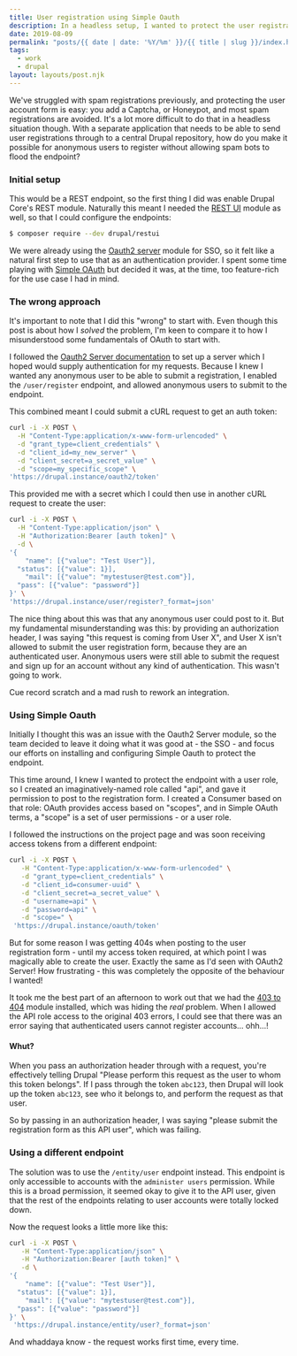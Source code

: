 ```yaml
---
title: User registration using Simple Oauth
description: In a headless setup, I wanted to protect the user registration endpoint from being accessed by unauthenticated users. I achieved it using the Simple Oauth module.
date: 2019-08-09
permalink: "posts/{{ date | date: '%Y/%m' }}/{{ title | slug }}/index.html"
tags:
  - work
  - drupal
layout: layouts/post.njk
---
```

We've struggled with spam registrations previously, and protecting the user account form is easy: you add a Captcha, or Honeypot, and most spam registrations are avoided. It's a lot more difficult to do that in a headless situation though. With a separate application that needs to be able to send user registrations through to a central Drupal repository, how do you make it possible for anonymous users to register without allowing spam bots to flood the endpoint?

### Initial setup

This would be a REST endpoint, so the first thing I did was enable Drupal Core's REST module. Naturally this meant I needed the [REST UI](https://drupal.org/project/restui) module as well, so that I could configure the endpoints:

```bash
$ composer require --dev drupal/restui
```

We were already using the [Oauth2 server](https://drupal.org/project/oauth2_server) module for SSO, so it felt like a natural first step to use that as an authentication provider. I spent some time playing with [Simple OAuth](https://drupal.org/project/simple_oauth) but decided it was, at the time, too feature-rich for the use case I had in mind.

### The wrong approach

It's important to note that I did this "wrong" to start with. Even though this post is about how I _solved_ the problem, I'm keen to compare it to how I misunderstood some fundamentals of OAuth to start with.

I followed the [Oauth2 Server documentation](https://www.drupal.org/node/1938218) to set up a server which I hoped would supply authentication for my requests. Because I knew I wanted any anonymous user to be able to submit a registration, I enabled the `/user/register` endpoint, and allowed anonymous users to submit to the endpoint.

This combined meant I could submit a cURL request to get an auth token:

```bash
curl -i -X POST \
  -H "Content-Type:application/x-www-form-urlencoded" \
  -d "grant_type=client_credentials" \
  -d "client_id=my_new_server" \
  -d "client_secret=a_secret_value" \
  -d "scope=my_specific_scope" \
'https://drupal.instance/oauth2/token'
```

This provided me with a secret which I could then use in another cURL request to create the user:

```bash
curl -i -X POST \
  -H "Content-Type:application/json" \
  -H "Authorization:Bearer [auth token]" \
  -d \
'{
	"name": [{"value": "Test User"}],
  "status": [{"value": 1}],
	"mail": [{"value": "mytestuser@test.com"}],
  "pass": [{"value": "password"}]
}' \
'https://drupal.instance/user/register?_format=json'
```

The nice thing about this was that any anonymous user could post to it. But my fundamental misunderstanding was this: by providing an authorization header, I was saying "this request is coming from User X", and User X isn't allowed to submit the user registration form, because they are an authenticated user. Anonymous users were still able to submit the request and sign up for an account without any kind of authentication. This wasn't going to work.

Cue record scratch and a mad rush to rework an integration.

### Using Simple Oauth

Initially I thought this was an issue with the Oauth2 Server module, so the team decided to leave it doing what it was good at - the SSO - and focus our efforts on installing and configuring Simple Oauth to protect the endpoint.

This time around, I knew I wanted to protect the endpoint with a user role, so I created an imaginatively-named role called "api", and gave it permission to post to the registration form. I created a Consumer based on that role: OAuth provides access based on "scopes", and in Simple OAuth terms, a "scope" is a set of user permissions - or a user role.

I followed the instructions on the project page and was soon receiving access tokens from a different endpoint:

```bash
curl -i -X POST \
   -H "Content-Type:application/x-www-form-urlencoded" \
   -d "grant_type=client_credentials" \
   -d "client_id=consumer-uuid" \
   -d "client_secret=a_secret_value" \
   -d "username=api" \
   -d "password=api" \
   -d "scope=" \
 'https://drupal.instance/oauth/token'
```

But for some reason I was getting 404s when posting to the user registration form - until my access token required, at which point I was magically able to create the user. Exactly the same as I'd seen with OAuth2 Server! How frustrating - this was completely the opposite of the behaviour I wanted!

It took me the best part of an afternoon to work out that we had the [403 to 404](https://www.drupal.org/project/m4032404) module installed, which was hiding the _real_ problem. When I allowed the API role access to the original 403 errors, I could see that there was an error saying that authenticated users cannot register accounts... ohh...!

#### Whut?

When you pass an authorization header through with a request, you're effectively telling Drupal "Please perform this request as the user to whom this token belongs". If I pass through the token `abc123`, then Drupal will look up the token `abc123`, see who it belongs to, and perform the request as that user.

So by passing in an authorization header, I was saying "please submit the registration form as this API user", which was failing.

### Using a different endpoint

The solution was to use the `/entity/user` endpoint instead. This endpoint is only accessible to accounts with the `administer users` permission. While this is a broad permission, it seemed okay to give it to the API user, given that the rest of the endpoints relating to user accounts were totally locked down.

Now the request looks a little more like this:

```bash
curl -i -X POST \
   -H "Content-Type:application/json" \
   -H "Authorization:Bearer [auth token]" \
   -d \
'{
	"name": [{"value": "Test User"}],
  "status": [{"value": 1}],
	"mail": [{"value": "mytestuser@test.com"}],
  "pass": [{"value": "password"}]
}' \
 'https://drupal.instance/entity/user?_format=json'
```

And whaddaya know - the request works first time, every time.

